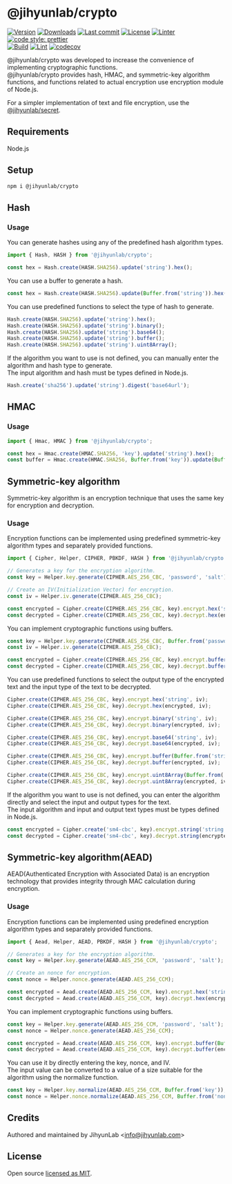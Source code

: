 # @jihyunlab/crypto

[![Version](https://img.shields.io/npm/v/@jihyunlab/crypto.svg?style=flat-square)](https://www.npmjs.com/package/@jihyunlab/crypto?activeTab=versions) [![Downloads](https://img.shields.io/npm/dt/@jihyunlab/crypto.svg?style=flat-square)](https://www.npmjs.com/package/@jihyunlab/crypto) [![Last commit](https://img.shields.io/github/last-commit/jihyunlab/crypto.svg?style=flat-square)](https://github.com/jihyunlab/crypto/graphs/commit-activity) [![License](https://img.shields.io/github/license/jihyunlab/crypto.svg?style=flat-square)](https://github.com/jihyunlab/crypto/blob/master/LICENSE) [![Linter](https://img.shields.io/badge/linter-eslint-blue?style=flat-square)](https://eslint.org) [![code style: prettier](https://img.shields.io/badge/code_style-prettier-ff69b4.svg?style=flat-square)](https://github.com/prettier/prettier)\
[![Build](https://github.com/jihyunlab/crypto/actions/workflows/build.yml/badge.svg)](https://github.com/jihyunlab/crypto/actions/workflows/build.yml) [![Lint](https://github.com/jihyunlab/crypto/actions/workflows/lint.yml/badge.svg)](https://github.com/jihyunlab/crypto/actions/workflows/lint.yml) [![codecov](https://codecov.io/gh/jihyunlab/crypto/graph/badge.svg?token=UW73ZNZY03)](https://codecov.io/gh/jihyunlab/crypto)

@jihyunlab/crypto was developed to increase the convenience of implementing cryptographic functions.\
@jihyunlab/crypto provides hash, HMAC, and symmetric-key algorithm functions, and functions related to actual encryption use encryption module of Node.js.

For a simpler implementation of text and file encryption, use the [@jihyunlab/secret](https://www.npmjs.com/package/@jihyunlab/secret).

## Requirements

Node.js

## Setup

```bash
npm i @jihyunlab/crypto
```

## Hash

### Usage

You can generate hashes using any of the predefined hash algorithm types.

```javascript
import { Hash, HASH } from '@jihyunlab/crypto';

const hex = Hash.create(HASH.SHA256).update('string').hex();
```

You can use a buffer to generate a hash.

```javascript
const hex = Hash.create(HASH.SHA256).update(Buffer.from('string')).hex();
```

You can use predefined functions to select the type of hash to generate.

```javascript
Hash.create(HASH.SHA256).update('string').hex();
Hash.create(HASH.SHA256).update('string').binary();
Hash.create(HASH.SHA256).update('string').base64();
Hash.create(HASH.SHA256).update('string').buffer();
Hash.create(HASH.SHA256).update('string').uint8Array();
```

If the algorithm you want to use is not defined, you can manually enter the algorithm and hash type to generate.\
The input algorithm and hash must be types defined in Node.js.

```javascript
Hash.create('sha256').update('string').digest('base64url');
```

## HMAC

### Usage

```javascript
import { Hmac, HMAC } from '@jihyunlab/crypto';

const hex = Hmac.create(HMAC.SHA256, 'key').update('string').hex();
const buffer = Hmac.create(HMAC.SHA256, Buffer.from('key')).update(Buffer.from('string')).buffer();
```

## Symmetric-key algorithm

Symmetric-key algorithm is an encryption technique that uses the same key for encryption and decryption.

### Usage

Encryption functions can be implemented using predefined symmetric-key algorithm types and separately provided functions.

```javascript
import { Cipher, Helper, CIPHER, PBKDF, HASH } from '@jihyunlab/crypto';

// Generates a key for the encryption algorithm.
const key = Helper.key.generate(CIPHER.AES_256_CBC, 'password', 'salt');

// Create an IV(Initialization Vector) for encryption.
const iv = Helper.iv.generate(CIPHER.AES_256_CBC);

const encrypted = Cipher.create(CIPHER.AES_256_CBC, key).encrypt.hex('string', iv);
const decrypted = Cipher.create(CIPHER.AES_256_CBC, key).decrypt.hex(encrypted, iv);
```

You can implement cryptographic functions using buffers.

```javascript
const key = Helper.key.generate(CIPHER.AES_256_CBC, Buffer.from('password'), Buffer.from('salt'));
const iv = Helper.iv.generate(CIPHER.AES_256_CBC);

const encrypted = Cipher.create(CIPHER.AES_256_CBC, key).encrypt.buffer(Buffer.from('string'), iv);
const decrypted = Cipher.create(CIPHER.AES_256_CBC, key).decrypt.buffer(encrypted, iv);
```

You can use predefined functions to select the output type of the encrypted text and the input type of the text to be decrypted.

```javascript
Cipher.create(CIPHER.AES_256_CBC, key).encrypt.hex('string', iv);
Cipher.create(CIPHER.AES_256_CBC, key).decrypt.hex(encrypted, iv);

Cipher.create(CIPHER.AES_256_CBC, key).encrypt.binary('string', iv);
Cipher.create(CIPHER.AES_256_CBC, key).decrypt.binary(encrypted, iv);

Cipher.create(CIPHER.AES_256_CBC, key).encrypt.base64('string', iv);
Cipher.create(CIPHER.AES_256_CBC, key).decrypt.base64(encrypted, iv);

Cipher.create(CIPHER.AES_256_CBC, key).encrypt.buffer(Buffer.from('string'), iv);
Cipher.create(CIPHER.AES_256_CBC, key).decrypt.buffer(encrypted, iv);

Cipher.create(CIPHER.AES_256_CBC, key).encrypt.uint8Array(Buffer.from('string'), iv);
Cipher.create(CIPHER.AES_256_CBC, key).decrypt.uint8Array(encrypted, iv);
```

If the algorithm you want to use is not defined, you can enter the algorithm directly and select the input and output types for the text.\
The input algorithm and input and output text types must be types defined in Node.js.

```javascript
const encrypted = Cipher.create('sm4-cbc', key).encrypt.string('string', iv, 'utf8', 'base64url');
const decrypted = Cipher.create('sm4-cbc', key).decrypt.string(encrypted, iv, 'base64url', 'utf8');
```

## Symmetric-key algorithm(AEAD)

AEAD(Authenticated Encryption with Associated Data) is an encryption technology that provides integrity through MAC calculation during encryption.

### Usage

Encryption functions can be implemented using predefined encryption algorithm types and separately provided functions.

```javascript
import { Aead, Helper, AEAD, PBKDF, HASH } from '@jihyunlab/crypto';

// Generates a key for the encryption algorithm.
const key = Helper.key.generate(AEAD.AES_256_CCM, 'password', 'salt');

// Create an nonce for encryption.
const nonce = Helper.nonce.generate(AEAD.AES_256_CCM);

const encrypted = Aead.create(AEAD.AES_256_CCM, key).encrypt.hex('string', nonce);
const decrypted = Aead.create(AEAD.AES_256_CCM, key).decrypt.hex(encrypted.text, encrypted.tag, nonce);
```

You can implement cryptographic functions using buffers.

```javascript
const key = Helper.key.generate(AEAD.AES_256_CCM, 'password', 'salt');
const nonce = Helper.nonce.generate(AEAD.AES_256_CCM);

const encrypted = Aead.create(AEAD.AES_256_CCM, key).encrypt.buffer(Buffer.from('string'), nonce);
const decrypted = Aead.create(AEAD.AES_256_CCM, key).decrypt.buffer(encrypted.text, encrypted.tag, nonce);
```

You can use it by directly entering the key, nonce, and IV.\
The input value can be converted to a value of a size suitable for the algorithm using the normalize function.

```javascript
const key = Helper.key.normalize(AEAD.AES_256_CCM, Buffer.from('key'));
const nonce = Helper.nonce.normalize(AEAD.AES_256_CCM, Buffer.from('nonce'));
```

## Credits

Authored and maintained by JihyunLab <<info@jihyunlab.com>>

## License

Open source [licensed as MIT](https://github.com/jihyunlab/crypto/blob/master/LICENSE).
